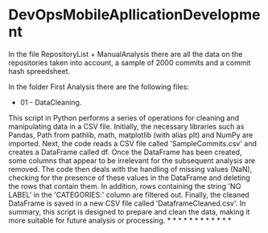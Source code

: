 # DevOpsMobileApllicationDevelopment

In the file RepositoryList + ManualAnalysis there are all the data on the repositories taken into account, a sample of 2000 commits and a commit hash spreedsheet.

In the folder First Analysis there are the following files:
* 01 - DataCleaning.

This script in Python performs a series of operations for cleaning and manipulating data in a CSV file. Initially, the necessary libraries such as Pandas, Path from pathlib, math, matplotlib (with alias plt) and NumPy are imported. Next, the code reads a CSV file called 'SampleCommits.csv' and creates a DataFrame called df. Once the DataFrame has been created, some columns that appear to be irrelevant for the subsequent analysis are removed.
The code then deals with the handling of missing values (NaN), checking for the presence of these values in the DataFrame and deleting the rows that contain them. In addition, rows containing the string 'NO LABEL' in the 'CATEGORIES:' column are filtered out.
Finally, the cleaned DataFrame is saved in a new CSV file called 'DataframeCleaned.csv'. In summary, this script is designed to prepare and clean the data, making it more suitable for future analysis or processing.
*
*
*
*
*
*
*
*
*
*
*
*

